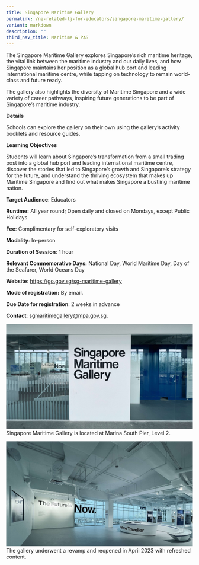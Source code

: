 ```yaml
---
title: Singapore Maritime Gallery
permalink: /ne-related-lj-for-educators/singapore-maritime-gallery/
variant: markdown
description: ""
third_nav_title: Maritime & PAS
---
```

The Singapore Maritime Gallery explores Singapore’s rich maritime heritage, the vital link between the maritime industry and our daily lives, and how Singapore maintains her position as a global hub port and leading international maritime centre, while tapping on technology to remain world-class and future ready.

The gallery also highlights the diversity of Maritime Singapore and a wide variety of career pathways, inspiring future generations to be part of Singapore’s maritime industry.

**Details**

Schools can explore the gallery on their own using the gallery’s activity booklets and resource guides.

**Learning Objectives**

Students will learn about Singapore’s transformation from a small trading post into a global hub port and leading international maritime centre, discover the stories that led to Singapore’s growth and Singapore’s strategy for the future, and understand the thriving ecosystem that makes up Maritime Singapore and find out what makes Singapore a bustling maritime nation.

**Target Audience**: Educators

**Runtime:** All year round; Open daily and closed on Mondays, except Public Holidays

**Fee**: Complimentary for self-exploratory visits

**Modality**: In-person

**Duration of Session**: 1 hour

**Relevant Commemorative Days:** National Day, World Maritime Day, Day of the Seafarer, World Oceans Day

**Website**: https://go.gov.sg/sg-maritime-gallery

**Mode of registration:** By email.

**Due Date for registration**: 2 weeks in advance

**Contact**: sgmaritimegallery@mpa.gov.sg. 

![](/images/Photo_1___Singapore_Maritime_Gallery.jpg)
Singapore Maritime Gallery is located at Marina South Pier, Level 2.

![](/images/Photo_2___The_Future_is_Now.jpg)
The gallery underwent a revamp and reopened in April 2023 with refreshed content.